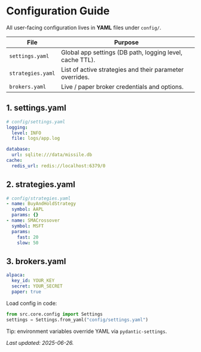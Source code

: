 # Configuration Guide

All user-facing configuration lives in **YAML** files under `config/`.

| File | Purpose |
|------|---------|
| `settings.yaml` | Global app settings (DB path, logging level, cache TTL). |
| `strategies.yaml` | List of active strategies and their parameter overrides. |
| `brokers.yaml` | Live / paper broker credentials and options. |

## 1. settings.yaml

```yaml
# config/settings.yaml
logging:
  level: INFO
  file: logs/app.log

database:
  url: sqlite:///data/missile.db
cache:
  redis_url: redis://localhost:6379/0
```

## 2. strategies.yaml

```yaml
# config/strategies.yaml
- name: BuyAndHoldStrategy
  symbol: AAPL
  params: {}
- name: SMACrossover
  symbol: MSFT
  params:
    fast: 20
    slow: 50
```

## 3. brokers.yaml

```yaml
alpaca:
  key_id: YOUR_KEY
  secret: YOUR_SECRET
  paper: true
```

Load config in code:

```python
from src.core.config import Settings
settings = Settings.from_yaml("config/settings.yaml")
```

Tip: environment variables override YAML via `pydantic-settings`.

_Last updated: 2025-06-26._
